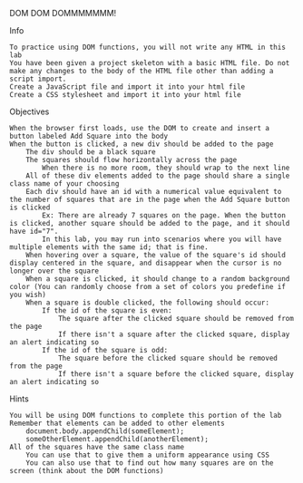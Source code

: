 
DOM DOM DOMMMMMMM!

 
Info

    To practice using DOM functions, you will not write any HTML in this lab
    You have been given a project skeleton with a basic HTML file. Do not make any changes to the body of the HTML file other than adding a script import.
    Create a JavaScript file and import it into your html file
    Create a CSS stylesheet and import it into your html file

Objectives

    When the browser first loads, use the DOM to create and insert a button labeled Add Square into the body
    When the button is clicked, a new div should be added to the page
        The div should be a black square
        The squares should flow horizontally across the page
            When there is no more room, they should wrap to the next line
        All of these div elements added to the page should share a single class name of your choosing
        Each div should have an id with a numerical value equivalent to the number of squares that are in the page when the Add Square button is clicked
            Ex: There are already 7 squares on the page. When the button is clicked, another square should be added to the page, and it should have id="7".
            In this lab, you may run into scenarios where you will have multiple elements with the same id; that is fine.
        When hovering over a square, the value of the square's id should display centered in the square, and disappear when the cursor is no longer over the square
        When a square is clicked, it should change to a random background color (You can randomly choose from a set of colors you predefine if you wish)
        When a square is double clicked, the following should occur:
            If the id of the square is even:
                The square after the clicked square should be removed from the page
                If there isn't a square after the clicked square, display an alert indicating so
            If the id of the square is odd:
                The square before the clicked square should be removed from the page
                If there isn't a square before the clicked square, display an alert indicating so

Hints

    You will be using DOM functions to complete this portion of the lab
    Remember that elements can be added to other elements
        document.body.appendChild(someElement);
        someOtherElement.appendChild(anotherElement);
    All of the squares have the same class name
        You can use that to give them a uniform appearance using CSS
        You can also use that to find out how many squares are on the screen (think about the DOM functions)

